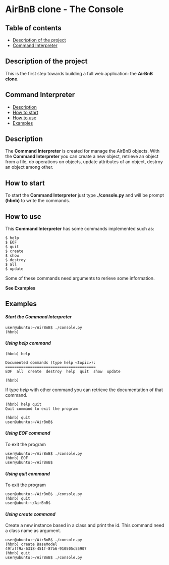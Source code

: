 # AirBnB clone - The Console

## Table of contents
* [Description of the project](#description-of-the-project)
* [Command Interpreter](#command-interpreter)

## Description of the project
This is the first step towards building a full web application: the **AirBnB clone**.

## Command Interpreter
* [Description](#description)
* [How to start](#how-to-start)
* [How to use](#how-to-use)
* [Examples](#examples)

## Description
The **Command Interpreter** is created for manage the AirBnB objects. With the **Command Interpreter** you can create a new object, retrieve an object from a file, do operations on objects, update attributes of an object, destroy an object among other.



## How to start
To start the **Command Interpreter** just type **./console.py** and will be prompt **(hbnb)** to write the commands.



## How to use
This **Command Interpreter** has some commands implemented such as:

```
$ help
$ EOF
$ quit
$ create
$ show
$ destroy
$ all
$ update
```


Some of these commands need arguments to rerieve some information.

**See Examples**



## Examples

#### *Start the Command Interpreter*
```
user@ubuntu:~/AirBnB$ ./console.py
(hbnb)
```


#### *Using help command*
```
(hbnb) help

Documented commands (type help <topic>):
========================================
EOF  all  create  destroy  help  quit  show  update

(hbnb)
```

If type *help* with other command you can retrieve the documentation of that command.
```
(hbnb) help quit
Quit command to exit the program

(hbnb) quit
user@ubuntu:~/AirBnB$
```


#### *Using EOF command*
To exit the program

```
user@ubuntu:~/AirBnB$ ./console.py
(hbnb) EOF
user@ubuntu:~/AirBnB$
```


#### *Using quit command*
To exit the program

```
user@ubuntu:~/AirBnB$ ./console.py
(hbnb) quit
user@ubunt:~/AirBnB$
```


#### *Using create command*
Create a new instance based in a class and print the id. This command need a class name as argument.

```
user@ubuntu:~/AirBnB$ ./console.py
(hbnb) create BaseModel
49faff9a-6318-451f-87b6-910505c55907
(hbnb) quit
user@ubuntu:~/AirBnB$ ./console.py
```

